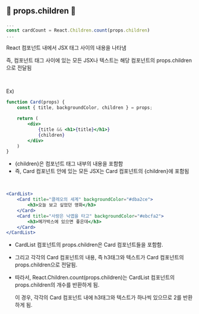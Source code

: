 ## 👶 props.children 👶

```jsx
...
const cardCount = React.Children.count(props.children)
...
```

React 컴포넌트 내에서 JSX 태그 사이의 내용을 나타냄

즉, 컴포넌트 태그 사이에 있는 모든 JSX나 텍스트는 해당 컴포넌트의 props.children으로 전달됨

<br />

Ex)
```jsx
function Card(props) {
    const { title, backgroundColor, children } = props;

    return (
        <div>
            {title && <h1>{title}</h1>}
            {children}
        </div>
    )
}
```
- {children}은 컴포넌트 태그 내부의 내용을 포함함
- 즉, Card 컴포넌트 안에 있는 모든 JSX는 Card 컴포넌트의 {children}에 포함됨

<br />

```jsx
<CardList>
    <Card title="클레오의 세계" backgroundColor="#dba2ce">
        <h3>오늘 보고 싶었던 영화</h3>
    </Card>
    <Card title="사랑은 낙엽을 타고" backgroundColor="#ebcfa2">
        <h3>메가박스에 있으면 좋은데</h3>
    </Card>
</CardList>
```

- CardList 컴포넌트의 props.children은 Card 컴포넌트들을 포함함.
- 그리고 각각의 Card 컴포넌트의 내용, 즉 h3태그와 텍스트가 Card 컴포넌트의 props.children으로 전달됨.
- 따라서, React.Children.count(props.children)는 CardList 컴포넌트의 props.children의 개수를 반환하게 됨.

    이 경우, 각각의 Card 컴포넌트 내에 h3태그와 텍스트가 하나씩 있으므로 2를 반환하게 됨.